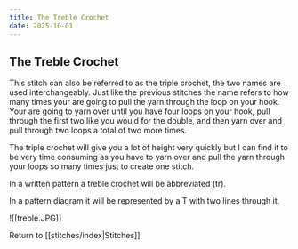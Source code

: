 ```yaml
---
title: The Treble Crochet
date: 2025-10-01
---
```


## The Treble Crochet
This stitch can also be referred to as the triple crochet, the two names are used interchangeably. Just like the previous stitches the name refers to how many times your are going to pull the yarn through the loop on your hook. Your are going to yarn over until you have four loops on your hook, pull through the first two like you would for the double, and then yarn over and pull through two loops a total of two more times.

The triple crochet will give you a lot of height very quickly but I can find it to be very time consuming as you have to yarn over and pull the yarn through your loops so many times just to create one stitch. 

In a written pattern a treble crochet will be abbreviated (tr).

In a pattern diagram it will be represented by a T with two lines through it.

![[treble.JPG]]



Return to [[stitches/index|Stitches]] 